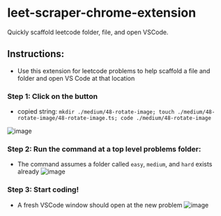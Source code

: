 # leet-scraper-chrome-extension

Quickly scaffold leetcode folder, file, and open VSCode.

## Instructions:

- Use this extension for leetcode problems to help scaffold a file and folder and open VS Code at that location


### Step 1: Click on the button
- copied string: `mkdir ./medium/48-rotate-image; touch ./medium/48-rotate-image/48-rotate-image.ts; code ./medium/48-rotate-image`


![image](https://github.com/asdFletcher/leet-scraper-chrome-extension/assets/42685363/900e7ce2-c8cf-4efe-a32e-9c8f195d9616)


### Step 2: Run the command at a top level problems folder:
- The command assumes a folder called `easy`, `medium`, and `hard` exists already
![image](https://github.com/asdFletcher/leet-scraper-chrome-extension/assets/42685363/2f0e71cf-b668-4ca4-93cb-8ca970ac8ce2)


### Step 3: Start coding!
- A fresh VSCode window should open at the new problem
![image](https://github.com/asdFletcher/leet-scraper-chrome-extension/assets/42685363/1f5a800e-b889-4c55-8cdb-cc7de54f2c34)

